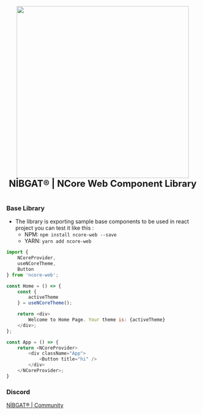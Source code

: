 <p align="center">
    <img
        width="450"
        height="450"
        src="https://ncore.nibgat.space/assets/images/darklogo.png"
    />
    <br/>
    <span style="font-size: 24px; font-weight: bold; text-align: center; width: 100%;">NİBGAT® | NCore Web Component Library</span>
    <br/>
    <br/>
</p>

### Base Library

-   The library is exporting sample base components to be used in react project you can test it like this :
    -   NPM: `npm install ncore-web --save`
    -   YARN: `yarn add ncore-web`

```js
import {
    NCoreProvider,
    useNCoreTheme,
    Button
} from 'ncore-web';

const Home = () => {
    const {
        activeTheme
    } = useNCoreTheme();

    return <div>
        Welcome to Home Page. Your theme is: {activeTheme}
    </div>;
};

const App = () => {
    return <NCoreProvider>
        <div className="App">
            <Button title="hi" />
        </div>
    </NCoreProvider>;
}
```

### Discord

<a href="https://discord.gg/fMgVPZknuM">NİBGAT® | Community</a>
